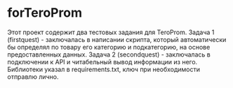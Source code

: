 # forTeroProm
Этот проект содержит два тестовых задания для TeroProm.
Задача 1 (firstquest) - заключалась в написании скрипта, который автоматически бы определял по товару его категорию и подкатегорию, на основе предоставленных данных.
Задача 2 (secondquest) - заключалась в подключении к API и читабельный вывод информации из него.
Библиотеки указал в requirements.txt, ключ при необходимости отправлю лично. 
